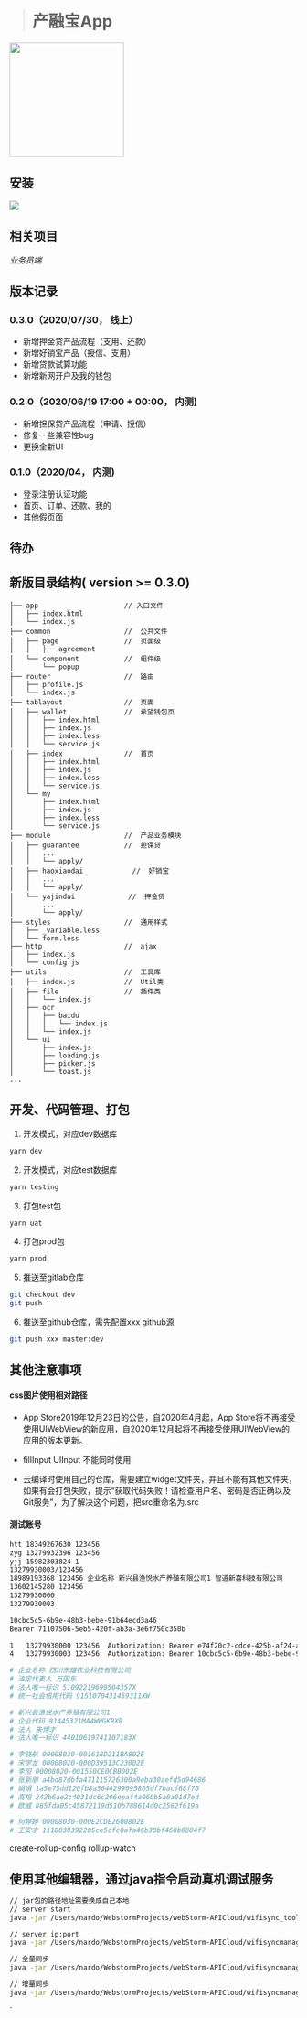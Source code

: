 > # 产融宝App

<img src="https://ftp.bmp.ovh/imgs/2020/06/d6fbcac62b6b2038.png" width="200"  align="middle" />



## 安装
![](https://ftp.bmp.ovh/imgs/2020/06/776d4d2a9635e40b.jpeg)

## 相关项目
_业务员端_

## 版本记录

### 0.3.0（2020/07/30， 线上）
  - 新增押金贷产品流程（支用、还款）
  - 新增好销宝产品（授信、支用）
  - 新增贷款试算功能
  - 新增新网开户及我的钱包

### 0.2.0（2020/06/19 17:00 + 00:00， 内测)
  - 新增担保贷产品流程（申请、授信）
  - 修复一些兼容性bug
  - 更换全新UI

### 0.1.0（2020/04， 内测)
  - 登录注册认证功能
  - 首页、订单、还款、我的
  - 其他假页面
  

## 待办



## 新版目录结构( version >= 0.3.0)
```
├── app                     // 入口文件
│   ├── index.html          
│   └── index.js
├── common                  //  公共文件
│   ├── page                //  页面级
│   │   ├── agreement       
│   └── component           //  组件级
│       └── popup
├── router                  //  路由
│   ├── profile.js          
│   └── index.js
├── tablayout               //  页面
│   ├── wallet              //  希望钱包页
│   │   ├── index.html
│   │   ├── index.js
│   │   ├── index.less
│   │   └── service.js
│   ├── index               //  首页
│   │   ├── index.html
│   │   ├── index.js
│   │   ├── index.less
│   │   └── service.js
│   └── my
│       ├── index.html
│       ├── index.js
│       ├── index.less
│       └── service.js
├── module                  //  产品业务模块
│   ├── guarantee           //  担保贷
│   │   ...
│   │   └── apply/
│   ├── haoxiaodai            //  好销宝
│   │   ...
│   │   └── apply/
│   └── yajindai             //  押金贷
│       ...
│       └── apply/
├── styles                  //  通用样式
│   ├── _variable.less
│   └── form.less
├── http                    //  ajax
│   ├── index.js
│   └── config.js
├── utils                   //  工具库
│   ├── index.js            //  Util类
│   ├── file                //  插件类
│   │   └── index.js
│   ├── ocr
│   │   ├── baidu
│   │   │   └── index.js
│   │   └── index.js
│   └── ui
│       ├── index.js
│       ├── loading.js
│       ├── picker.js
│       └── toast.js
...

```

## 开发、代码管理、打包

1. 开发模式，对应dev数据库
```bash
yarn dev
```

2. 开发模式，对应test数据库
```bash
yarn testing
```

3. 打包test包
```bash
yarn uat
```

4. 打包prod包
```bash
yarn prod
```

5. 推送至gitlab仓库
```bash
git checkout dev
git push
```

6. 推送至github仓库，需先配置xxx github源
```bash
git push xxx master:dev
```

## 其他注意事项
#### css图片使用相对路径
- App Store2019年12月23日的公告，自2020年4月起，App Store将不再接受使用UIWebView的新应用，自2020年12月起将不再接受使用UIWebView的应用的版本更新。

- fillInput UIInput 不能同时使用

- 云编译时使用自己的仓库，需要建立widget文件夹，并且不能有其他文件夹，如果有会打包失败，提示“获取代码失败！请检查用户名、密码是否正确以及Git服务”，为了解决这个问题，把src重命名为.src

#### 测试账号

``` bash
htt 18349267630 123456
zyg 13279932396 123456
yjj 15982303824 1
13279930003/123456
18989193368 123456 企业名称 新兴县渔悦水产养殖有限公司1 智道新喜科技有限公司
13602145280 123456
13279930000
13279930003

10cbc5c5-6b9e-48b3-bebe-91b64ecd3a46
Bearer 71107506-5eb5-420f-ab3a-3e6f750c350b

1	13279930000	123456	Authorization: Bearer e74f20c2-cdce-425b-af24-a9d356c30dcf
4	13279930003	123456	Authorization: Bearer 10cbc5c5-6b9e-48b3-bebe-91b64ecd3a46

# 企业名称 四川东雄农业科技有限公司
# 法定代表人 万国东
# 法人唯一标识 51092219690504357X
# 统一社会信用代码 9151070431459311XW

# 新兴县渔悦水产养殖有限公司1
# 企业代码 91445321MA4WWGKRXR
# 法人 朱博才
# 法人唯一标识 44010619741107183X

# 李骁航 00008030-001618D211BA802E
# 宋学龙 00008020-000D39513C23002E
# 李阳 00008020-001550CE0CBB002E
# 张新朋 a4bd87dbfa471115726300a9eba30aefd5d94686
# 娟娟 1a5e75dd120fb8a5644299095805df7bacf68f70
# 高榕 242b6ae2c4031dc6c206eeaf4a060b5a0a01d7ed
# 欧威 865fda05c45872119d510b788614d0c2562f619a

# 何婷婷 00008030-000E2CDE2600802E
# 王安才 1118030392205ce5cfc0afa46b30bf468b6884f7


```
create-rollup-config rollup-watch

## 使用其他编辑器，通过java指令启动真机调试服务


```bash
// jar包的路径地址需要换成自己本地
// server start
java -jar /Users/nardo/WebstormProjects/webStorm-APICloud/wifisync_tools/wifisync.jar /Users/nardo/WebstormProjects /Users/nardo/WebstormProjects/webStorm-APICloud/wifisync_tools

// server ip:port
java -jar /Users/nardo/WebstormProjects/webStorm-APICloud/wifisyncmanager.jar 1 /Users/nardo/WebstormProjects/webStorm-APICloud/wifisync_tools/config_info

// 全量同步
java -jar /Users/nardo/WebstormProjects/webStorm-APICloud/wifisyncmanager.jar 2 /Users/nardo/WebstormProjects/webStorm-APICloud/wifisync_tools/config_info /Users/nardo/WebstormProjects/widget /Users/nardo/WebstormProjects

// 增量同步
java -jar /Users/nardo/WebstormProjects/webStorm-APICloud/wifisyncmanager.jar 3 /Users/nardo/WebstormProjects/webStorm-APICloud/wifisync_tools/config_info /Users/nardo/WebstormProjects/widget /Users/nardo/WebstormProjects

```

`
